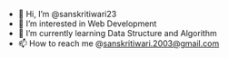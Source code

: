 - 👋 Hi, I’m @sanskritiwari23
- 👀 I’m interested in Web Development
- 🌱 I’m currently learning Data Structure and Algorithm
- 📫 How to reach me @sanskritiwari.2003@gmail.com

<!---
sanskritiwari23/sanskritiwari23 is a ✨ special ✨ repository because its `README.md` (this file) appears on your GitHub profile.
You can click the Preview link to take a look at your changes.
--->
